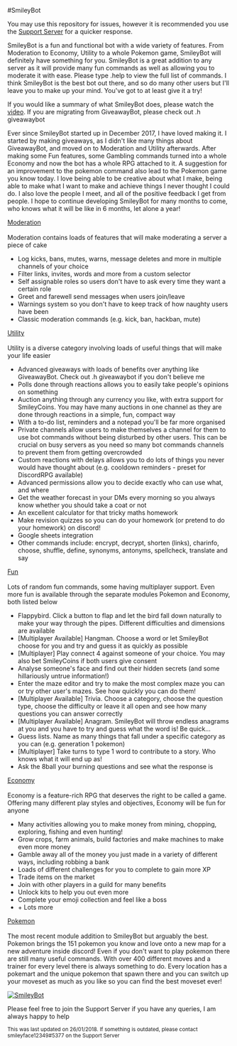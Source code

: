 #SmileyBot

You may use this repository for issues, however it is recommended you use the [Support Server](https://discord.gg/JrXtBpM) for a quicker response.

SmileyBot is a fun and functional bot with a wide variety of features. From Moderation to Economy, Utility to a whole Pokemon game, SmileyBot will definitely have something for you.
SmileyBot is a great addition to any server as it will provide many fun commands as well as allowing you to moderate it with ease. Please type .help to view the full list of commands.
I think SmileyBot is the best bot out there, and so do many other users but I'll leave you to make up your mind. You've got to at least give it a try!

If you would like a summary of what SmileyBot does, please watch the [video](https://youtu.be/g50wjy2NmXU). If you are migrating from GiveawayBot, please check out .h giveawaybot


Ever since SmileyBot started up in December 2017, I have loved making it. I started by making giveaways, as I didn't like many things about GiveawayBot, and moved on to Moderation and Utility afterwards. After making some Fun features, some Gambling commands turned into a whole Economy and now the bot has a whole RPG attached to it. A suggestion for an improvement to the pokemon command also lead to the Pokemon game you know today. I love being able to be creative about what I make, being able to make what I want to make and achieve things I never thought I could do. I also love the people I meet, and all of the positive feedback I get from people. I hope to continue developing SmileyBot for many months to come, who knows what it will be like in 6 months, let alone a year!


<ins>Moderation</ins><br><br>
Moderation contains loads of features that will make moderating a server a piece of cake
<ul>
  <li>Log kicks, bans, mutes, warns, message deletes and more in multiple channels of your choice</li>
  <li>Filter links, invites, words and more from a custom selector</li>
  <li>Self assignable roles so users don't have to ask every time they want a certain role</li>
  <li>Greet and farewell send messages when users join/leave</li>
  <li>Warnings system so you don't have to keep track of how naughty users have been</li>
  <li>Classic moderation commands (e.g. kick, ban, hackban, mute)</li>
</ul>

<ins>Utility</ins><br><br>
Utility is a diverse category involving loads of useful things that will make your life easier
<ul>
  <li>Advanced giveaways with loads of benefits over anything like GiveawayBot. Check out .h giveawaybot if you don't believe me</li>
  <li>Polls done through reactions allows you to easily take people's opinions on something</li>
  <li>Auction anything through any currency you like, with extra support for SmileyCoins. You may have many auctions in one channel as they are done through reactions in a simple, fun, compact way</li>
  <li>With a to-do list, reminders and a notepad you'll be far more organised</li>
  <li>Private channels allow users to make themselves a channel for them to use bot commands without being disturbed by other users. This can be crucial on busy servers as you need so many bot commands channels to prevent them from getting overcrowded</li>
  <li>Custom reactions with delays allows you to do lots of things you never would have thought about (e.g. cooldown reminders - preset for DiscordRPG available)</li>
  <li>Advanced permissions allow you to decide exactly who can use what, and where</li>
  <li>Get the weather forecast in your DMs every morning so you always know whether you should take a coat or not</li>
  <li>An excellent calculator for that tricky maths homework</li>
  <li>Make revision quizzes so you can do your homework (or pretend to do your homework) on discord!</li>
  <li>Google sheets integration</li>
  <li>Other commands include: encrypt, decrypt, shorten (links), charinfo, choose, shuffle, define, synonyms, antonyms, spellcheck, translate and say</li>
</ul>

<ins>Fun</ins><br><br>
Lots of random fun commands, some having multiplayer support. Even more fun is available through the separate modules Pokemon and Economy, both listed below
<ul>
  <li>Flappybird. Click a button to flap and let the bird fall down naturally to make your way through the pipes. Different difficulties and dimensions are available</li>
  <li>[Multiplayer Available] Hangman. Choose a word or let SmileyBot choose for you and try and guess it as quickly as possible</li>
  <li>[Multiplayer] Play connect 4 against someone of your choice. You may also bet SmileyCoins if both users give consent</li>
  <li>Analyse someone's face and find out their hidden secrets (and some hillariously untrue information!)</li>
  <li>Enter the maze editor and try to make the most complex maze you can or try other user's mazes. See how quickly you can do them!</li>
  <li>[Multiplayer Available] Trivia. Choose a category, choose the question type, choose the difficulty or leave it all open and see how many questions you can answer correctly</li>
  <li>[Multiplayer Available] Anagram. SmileyBot will throw endless anagrams at you and you have to try and guess what the word is! Be quick...</li>
  <li>Guess lists. Name as many things that fall under a specific category as you can (e.g. generation 1 pokemon)</li>
  <li>[Multiplayer] Take turns to type 1 word to contribute to a story. Who knows what it will end up as!</li>
  <li>Ask the 8ball your burning questions and see what the response is</li>
</ul>

<ins>Economy</ins><br><br>
Economy is a feature-rich RPG that deserves the right to be called a game. Offering many different play styles and objectives, Economy will be fun for anyone
<ul>
  <li>Many activities allowing you to make money from mining, chopping, exploring, fishing and even hunting!</li>
  <li>Grow crops, farm animals, build factories and make machines to make even more money</li>
  <li>Gamble away all of the money you just made in a variety of different ways, including robbing a bank</li>
  <li>Loads of different challenges for you to complete to gain more XP</li>
  <li>Trade items on the market</li>
  <li>Join with other players in a guild for many benefits</li>
  <li>Unlock kits to help you out even more</li>
  <li>Complete your emoji collection and feel like a boss</li>
  <li> + Lots more</li>
</ul>

<ins>Pokemon</ins><br><br>
The most recent module addition to SmileyBot but arguably the best. Pokemon brings the 151 pokemon you know and love onto a new map for a new adventure inside discord! Even if you don't want to play pokemon there are still many useful commands. With over 400 different moves and a trainer for every level there is always something to do. Every location has a pokemart and the unique pokemon that spawn there and you can switch up your moveset as much as you like so you can find the best moveset ever!

<a href="https://discordbots.org/bot/387322914183184384" >
  <img src="https://discordbots.org/api/widget/387322914183184384.svg" alt="SmileyBot" />
</a>
    
Please feel free to join the Support Server if you have any queries, I am always happy to help 

<small>This was last updated on 26/01/2018. If something is outdated, please contact smileyface12349#5377 on the Support Server</small>
